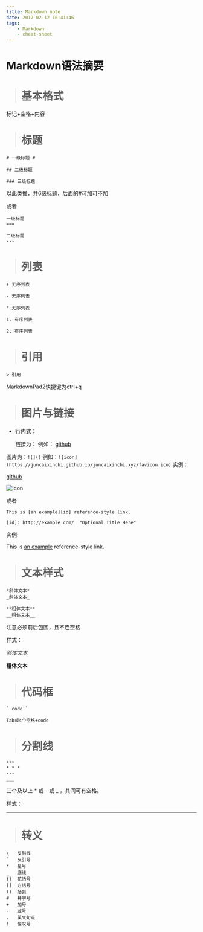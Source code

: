 ```yaml
---
title: Markdown note
date: 2017-02-12 16:41:46
tags: 
    - Markdown
    - cheat-sheet
---
```


Markdown语法摘要
===

> # 基本格式

标记+空格+内容

> # 标题

    # 一级标题 #
    
    ## 二级标题
    
    ### 三级标题

以此类推，共6级标题，后面的\#可加可不加

或者

    一级标题  
    ===
    
    二级标题  
    ---

<!-- more -->

> # 列表

    + 无序列表
    
    - 无序列表
    
    * 无序列表
    
    1. 有序列表
    
    2. 有序列表
> # 引用

    > 引用

MarkdownPad2快捷键为ctrl+q

> # 图片与链接

* 行内式：

    链接为：
    []()
    例如：
    [github](https://github.com)

图片为：`![]()`
例如：`![icon](https://juncaixinchi.github.io/juncaixinchi.xyz/favicon.ico)`
实例：
    
[github](https://github.com)

![icon](https://juncaixinchi.github.io/juncaixinchi.xyz/favicon.ico)

或者

    This is [an example][id] reference-style link.
    
    [id]: http://example.com/  "Optional Title Here"

实例:

This is [an example][id] reference-style link.

[id]: http://example.com/  "Optional Title Here"


> # 文本样式
    
    *斜体文本*
    _斜体文本_
    
    **粗体文本**
    __粗体文本__

注意必须前后包围，且不连空格

样式：

*斜体文本*

__粗体文本__

> # 代码框
    
    ` code `
    
    Tab或4个空格+code

> # 分割线

    ***
    * * *
    ---
    ___

三个及以上 * 或 - 或 _ ，其间可有空格。

样式：

***

> # 转义

    \   反斜线
    `   反引号
    *   星号
    _   底线
    {}  花括号
    []  方括号
    ()  括弧
    #   井字号
    +   加号
    -   减号
    .   英文句点
    !   惊叹号